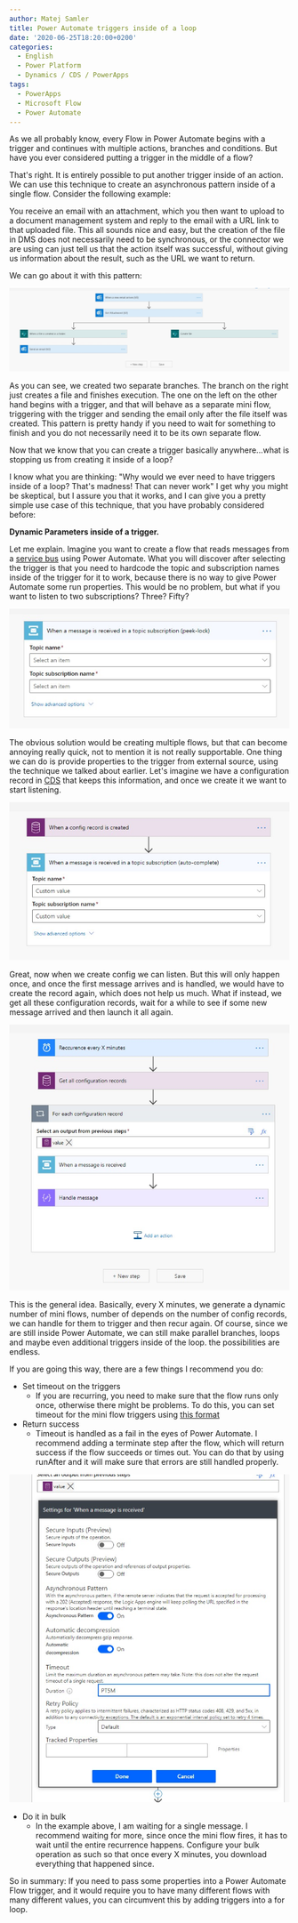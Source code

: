 ```yaml
---
author: Matej Samler
title: Power Automate triggers inside of a loop
date: '2020-06-25T18:20:00+0200'
categories:
  - English
  - Power Platform
  - Dynamics / CDS / PowerApps
tags:
  - PowerApps
  - Microsoft Flow
  - Power Automate
---
```


As we all probably know, every Flow in Power Automate begins with a trigger and continues with multiple actions, branches and conditions. But have you ever considered putting a trigger in the middle of a flow? 

That's right. It is entirely possible to put another trigger inside of an action. We can use this technique to create an asynchronous pattern inside of a single flow. Consider the following example:

You receive an email with an attachment, which you then want to upload to a document management system and reply to the email with a URL link to that uploaded file. This all sounds nice and easy, but the creation of the file in DMS does not necessarily need to be synchronous, or the connector we are using can just tell us that the action itself was successful, without giving us information about the result, such as the URL we want to return.

We can go about it with this pattern:

![](/uploads/2020/06/asyncFlow.jpg)

As you can see, we created two separate branches. The branch on the right just creates a file and finishes execution. The one on the left on the other hand begins with a trigger, and that will behave as a separate mini flow, triggering with the trigger and sending the email only after the file itself was created. This pattern is pretty handy if you need to wait for something to finish and you do not necessarily need it to be its own separate flow. 

Now that we know that you can create a trigger basically anywhere...what is stopping us from creating it inside of a loop? 

I know what you are thinking: "Why would we ever need to have triggers inside of a loop? That's madness! That can never work"
I get why you might be skeptical, but I assure you that it works, and I can give you a pretty simple use case of this technique, that you have probably considered before: 

 **Dynamic Parameters inside of a trigger.** 

Let me explain. Imagine you want to create a flow that reads messages from a [service bus](https://azure.microsoft.com/en-us/services/service-bus/) using Power Automate. What you will discover after selecting the trigger is that you need to hardcode the topic and subscription names inside of the trigger for it to work, because there is no way to give Power Automate some run properties. This would be no problem, but what if you want to listen to two subscriptions? Three? Fifty? 

![](/uploads/2020/06/trigger.jpg)

The obvious solution would be creating multiple flows, but that can become annoying really quick, not to mention it is not really supportable. One thing we can do is provide properties to the trigger from external source, using the technique we talked about earlier. Let's imagine we have a configuration record in [CDS](https://powerapps.microsoft.com/en-us/common-data-service/) that keeps this information, and once we create it we want to start listening. 

![](/uploads/2020/06/triggerwithconfig.jpg)

Great, now when we create config we can listen. But this will only happen once, and once the first message arrives and is handled, we would have to create the record again, which does not help us much. What if instead, we get all these configuration records, wait for a while to see if some new message arrived and then launch it all again. 

![](/uploads/2020/06/finalflow.jpg)

This is the general idea. Basically, every X minutes, we generate a dynamic number of mini flows, number of depends on the number of config records, we can handle for them to trigger and then recur again. Of course, since we are still inside Power Automate, we can still make parallel branches, loops and maybe even additional triggers inside of the loop. the possibilities are endless.

If you are going this way, there are a few things I recommend you do: 
- Set timeout on the triggers
  - If you are recurring, you need to make sure that the flow runs only once, otherwise there might be problems. To do this, you can set timeout for the mini flow triggers using [this format](https://www.digi.com/resources/documentation/digidocs/90001437-13/reference/r_iso_8601_duration_format.htm)
 - Return success
   - Timeout is handled as a fail in the eyes of Power Automate. I recommend adding a terminate step after the flow, which will return success if the flow succeeds or times out. You can do that by using runAfter and it will make sure that errors are still handled properly.

  ![](/uploads/2020/06/timeout.jpg)

 - Do it in bulk
   - In the example above, I am waiting for a single message. I recommend waiting for more, since once the mini flow fires, it has to wait until the entire recurrence happens. Configure your bulk operation as such so that once every X minutes, you download everything that happened since.

So in summary: If you need to pass some properties into a Power Automate Flow trigger, and it would require you to have many different flows with many different values, you can circumvent this by adding triggers into a for loop. 


